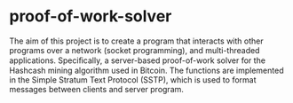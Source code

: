 # proof-of-work-solver

The aim of this project is to create a program that interacts with other programs over a network (socket programming), and multi-threaded applications. Speciﬁcally, a server-based proof-of-work solver for the Hashcash mining algorithm used in Bitcoin. The functions are implemented in the Simple Stratum Text Protocol (SSTP), which is used to format messages between clients and server program.
